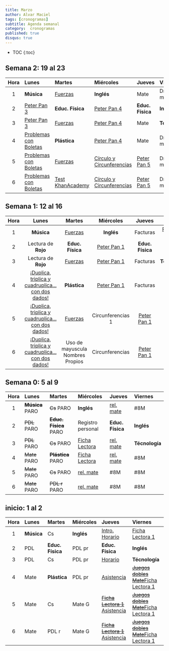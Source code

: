 ```yaml
---
title: Marzo
author: Alvar Maciel
tags: [cronogramas]
subtitle: Agenda semanal
category:  cronogramas
published: true
disqus: true
---
```

<!--
|Hora|Lunes                    |Martes                     |Miércoles                  |Jueves                  |Viernes                  |
|:--:|:------------------------|:--------------------------|:--------------------------|:---------------------  |:------------------------|
|1   |**Música**               |Cs                         |**Inglés**                 |Mate                    |PDL r                    |
|2   |PDL                      |**Educ. Física**           |PDL pr                     |**Educ. Física**        |**Inglés**               |
|3   |PDL                      |Cs                         |PDL pr                     |Mate                    |**Técnología**           |
|4   |Mate                     |**Plástica**               |PDL pr                     |Mate                    |Cs                       |
|5   |Mate                     |Cs                         |Mate G                     |PDL pr                  |Cs                       |
|6   |Mate                     |PDL r                      |Mate G                     |PDL pr                  |Cs                       |
-->

* TOC
{:toc}

## Semana 2: 19 al 23


|Hora|Lunes                    |Martes                     |Miércoles                  |Jueves                  |Viernes                  |
|:--:|:------------------------|:--------------------------|:--------------------------|:---------------------  |:------------------------|
|1   |**Música**               |[Fuerzas]({{site.baseurl}}/assets/docs/4GradoSecuenciaFuerzasdecontacto.pdf)|**Inglés**                 |Mate                    |Día de la memoria...     |
|2   |[Peter Pan 3](https://www.dropbox.com/s/0oynzp1tzaqq55p/Secuencia_PETER_PAN_5_.doc?dl=1)              |**Educ. Física**           |[Peter Pan 4](https://www.dropbox.com/s/0oynzp1tzaqq55p/Secuencia_PETER_PAN_5_.doc?dl=1)                |**Educ. Física**        |**Inglés**               |
|3   |[Peter Pan 3](https://www.dropbox.com/s/0oynzp1tzaqq55p/Secuencia_PETER_PAN_5_.doc?dl=1)              |[Fuerzas]({{site.baseurl}}/assets/docs/4GradoSecuenciaFuerzasdecontacto.pdf)|[Peter Pan 4](https://www.dropbox.com/s/0oynzp1tzaqq55p/Secuencia_PETER_PAN_5_.doc?dl=1)                |Mate                    |**Técnología**           |
|4   |[Problemas con Boletas](https://drive.google.com/file/d/0B2tNpJnvdpZJSTZWcHBSdS1JZkE/view)    |**Plástica**               |[Peter Pan 4](https://www.dropbox.com/s/0oynzp1tzaqq55p/Secuencia_PETER_PAN_5_.doc?dl=1)                |Mate                    |Día de la memoria...     |
|5   |[Problemas con Boletas](https://drive.google.com/file/d/0B2tNpJnvdpZJSTZWcHBSdS1JZkE/view) |[Fuerzas]({{site.baseurl}}/assets/docs/4GradoSecuenciaFuerzasdecontacto.pdf)                   |[Círculo y Circunferencias](https://drive.google.com/file/d/0B2tNpJnvdpZJSTZWcHBSdS1JZkE/view)  |[Peter Pan 5](https://www.dropbox.com/s/0oynzp1tzaqq55p/Secuencia_PETER_PAN_5_.doc?dl=1)             |Día de la memoria...     |
|6   |[Problemas con Boletas](https://drive.google.com/file/d/0B2tNpJnvdpZJSTZWcHBSdS1JZkE/view) |[Test KhanAcademy](https://es.khanacademy.org)           |[Círculo y Circunferencias](https://drive.google.com/file/d/0B2tNpJnvdpZJSTZWcHBSdS1JZkE/view)  |[Peter Pan 5](https://www.dropbox.com/s/0oynzp1tzaqq55p/Secuencia_PETER_PAN_5_.doc?dl=1)              |Día de la memoria...     |


## Semana 1: 12 al 16

|Hora|Lunes|Martes|Miércoles|Jueves|Viernes|
|:---:|:----:|:-----:|:-------:|:------:|:------:|
|1|**Música**|[Fuerzas]({{site.baseurl}}/modules/proyectos/fuerzas/)|**Inglés**|Facturas|[Peter Pan 1](https://www.dropbox.com/s/0oynzp1tzaqq55p/Secuencia_PETER_PAN_5_.doc?dl=1)|
|2|Lectura de **Rojo** |**Educ. Física**|[Peter Pan 1](https://www.dropbox.com/s/0oynzp1tzaqq55p/Secuencia_PETER_PAN_5_.doc?dl=1)|**Educ. Física**|**Inglés**|
|3|Lectura de **Rojo**|[Fuerzas]({{site.baseurl}}/modules/proyectos/fuerzas/)|[Peter Pan 1](https://www.dropbox.com/s/0oynzp1tzaqq55p/Secuencia_PETER_PAN_5_.doc?dl=1)|Facturas|**Técnología**|
|4|[¡Duplica, triplica y cuadruplica... con dos dados!]({{site.baseurl}}/assets/docs/MAT_Multiples_problemas.pdf) |**Plástica**|[Peter Pan 1](https://www.dropbox.com/s/0oynzp1tzaqq55p/Secuencia_PETER_PAN_5_.doc?dl=1)|Facturas|[Fuerzas]({{site.baseurl}}/modules/proyectos/fuerzas/)|
|5|[¡Duplica, triplica y cuadruplica... con dos dados!]({{site.baseurl}}/assets/docs/MAT_Multiples_problemas.pdf) |[Fuerzas]({{site.baseurl}}/modules/proyectos/fuerzas/)|Circunferencias 1|[Peter Pan 1](https://www.dropbox.com/s/0oynzp1tzaqq55p/Secuencia_PETER_PAN_5_.doc?dl=1)|[Fuerzas]({{site.baseurl}}/modules/proyectos/fuerzas/)|
|6|[¡Duplica, triplica y cuadruplica... con dos dados!]({{site.baseurl}}/assets/docs/MAT_Multiples_problemas.pdf) |Uso de mayuscula Nombres Propios|Circunferencias|[Peter Pan 1](https://www.dropbox.com/s/0oynzp1tzaqq55p/Secuencia_PETER_PAN_5_.doc?dl=1)|[Fuerzas]({{site.baseurl}}/modules/proyectos/fuerzas/)|


## Semana 0: 5 al 9

|Hora|Lunes                    |Martes                     |Miércoles                  |Jueves                  |Viernes                  |
|:--:|:------------------------|:--------------------------|:--------------------------|:---------------------  |:------------------------|
|1   |~~**Música**~~ PARO      |~~Cs~~ PARO                |**Inglés**                 |[rel. mate]({{site.baseurl}}/modules/proyectos/relevamiento-punto-de-partida/#juego-duplica-triplica-y-cuadriplica-con-dados)|#8M                    |
|2   |~~PDL~~ PARO             |~~**Educ. Física**~~ PARO  |Registro personal          |**Educ. Física**        |**Inglés**               |
|3   |~~PDL~~ PARO             |~~Cs~~ PARO                |[Ficha Lectora]({{site.baseurl}}/modules/proyectos/relevamiento-punto-de-partida/#ficha-lectora-cuadernillo-de-5to-grado)|[rel. mate]({{site.baseurl}}/modules/proyectos/relevamiento-punto-de-partida/#juego-duplica-triplica-y-cuadriplica-con-dados)|**Técnología**           |
|4   |~~Mate~~ PARO            |~~**Plástica**~~ PARO      |[Ficha Lectora]({{site.baseurl}}/modules/proyectos/relevamiento-punto-de-partida/#ficha-lectora-cuadernillo-de-5to-grado)|[rel. mate]({{site.baseurl}}/modules/proyectos/relevamiento-punto-de-partida/#juego-duplica-triplica-y-cuadriplica-con-dados)|#8M                       |
|5   |~~Mate~~ PARO            |~~Cs~~ PARO                |[rel. mate]({{site.baseurl}}/modules/proyectos/relevamiento-punto-de-partida/#juego-duplica-triplica-y-cuadriplica-con-dados)|#8M                  |#8M                       |
|6   |~~Mate~~ PARO            |~~PDL r~~ PARO             |[rel. mate]({{site.baseurl}}/modules/proyectos/relevamiento-punto-de-partida/#juego-duplica-triplica-y-cuadriplica-con-dados)|#8M                  |#8M                       |

## inicio: 1 al 2

|Hora|Lunes                    |Martes                     |Miércoles                  |Jueves                  |Viernes                  |
|:--:|:------------------------|:--------------------------|:--------------------------|:---------------------  |:------------------------|
|1   |**Música**               |Cs                         |**Inglés**                 |[Intro. Horario]({{site.baseurl}}/modules/proyectos/relevamiento-punto-de-partida/#horarios-registros-y-juegos-dobles)          |[Ficha Lectora 1]({{site.baseurl}}/modules/proyectos/relevamiento-punto-de-partida/#ficha-lectora-cuadernillo-de-5to-grado)|
|2   |PDL                      |**Educ. Física**           |PDL pr                     |**Educ. Física**        |**Inglés**|
|3   |PDL                      |Cs                         |PDL pr                     |[Horario]({{site.baseurl}}/modules/proyectos/relevamiento-punto-de-partida/#horarios-registros-y-juegos-dobles)                 |**Técnología**|
|4   |Mate                     |**Plástica**               |PDL pr                     |[Asistencia]({{site.baseurl}}/modules/proyectos/relevamiento-punto-de-partida/#horarios-registros-y-juegos-dobles)              |~~[Juegos dobles Mate]({{site.baseurl}}/modules/proyectos/relevamiento-punto-de-partida/#horarios-registros-y-juegos-dobles)~~[Ficha Lectora 1]({{site.baseurl}}/modules/proyectos/relevamiento-punto-de-partida/#ficha-lectora-cuadernillo-de-5to-grado)|
|5   |Mate                     |Cs                         |Mate G                     |~~[Ficha Lectora 1]({{site.baseurl}}/modules/proyectos/relevamiento-punto-de-partida/#ficha-lectora-cuadernillo-de-5to-grado)~~ [Asistencia]({{site.baseurl}}/modules/proyectos/relevamiento-punto-de-partida/#horarios-registros-y-juegos-dobles)         |~~[Juegos dobles Mate]({{site.baseurl}}/modules/proyectos/relevamiento-punto-de-partida/#horarios-registros-y-juegos-dobles)~~[Ficha Lectora 1]({{site.baseurl}}/modules/proyectos/relevamiento-punto-de-partida/#ficha-lectora-cuadernillo-de-5to-grado)|
|6   |Mate                     |PDL r                      |Mate G                     |~~[Ficha Lectora 1]({{site.baseurl}}/modules/proyectos/relevamiento-punto-de-partida/#ficha-lectora-cuadernillo-de-5to-grado)~~ [Asistencia]({{site.baseurl}}/modules/proyectos/relevamiento-punto-de-partida/#horarios-registros-y-juegos-dobles)         |~~[Juegos dobles Mate]({{site.baseurl}}/modules/proyectos/relevamiento-punto-de-partida/#horarios-registros-y-juegos-dobles)~~[Ficha Lectora 1]({{site.baseurl}}/modules/proyectos/relevamiento-punto-de-partida/#ficha-lectora-cuadernillo-de-5to-grado)|
